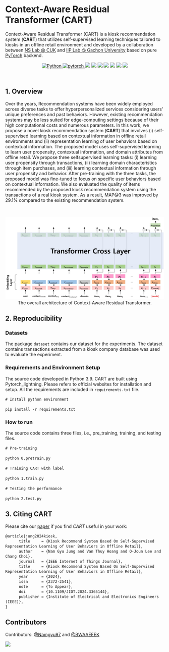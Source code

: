 # Context-Aware Residual Transformer (CART)
Context-Aware Residual Transformer (CART) is a kiosk recommendation system (**CART**) that utilizes self-supervised learning techniques tailored to kiosks in an offline retail environment and developed by a collaboration between [NS Lab @ CUK](https://nslab-cuk.github.io/) and [IIP Lab @ Gachon University](http://iiplab.gachon.ac.kr/)  based on pure [PyTorch](https://github.com/pytorch/pytorch) backend.

<p align=center>
  <a href="https://www.python.org/downloads/release/python-360/">
    <img src="https://img.shields.io/badge/Python->=3.8.8-3776AB?logo=python&style=flat-square" alt="Python">
  </a>    
  <a href="https://github.com/pytorch/pytorch">
    <img src="https://img.shields.io/badge/PyTorch->=1.4-FF6F00?logo=pytorch&style=flat-square" alt="pytorch">
  </a>    
  <img src="https://custom-icon-badges.demolab.com/github/last-commit/NSLab-CUK/Context-Aware-Residual-Transformer?logo=history&logoColor=white&style=flat-square"/>
  <img src="https://custom-icon-badges.demolab.com/github/languages/code-size/NSLab-CUK/Context-Aware-Residual-Transformer?logo=file-code&logoColor=white&style=flat-square"/>
  <img src="https://custom-icon-badges.demolab.com/github/issues-pr-closed/NSLab-CUK/Context-Aware-Residual-Transformer?color=purple&logo=git-pull-request&logoColor=white&style=flat-square"/>
  <img src="https://custom-icon-badges.demolab.com/github/v/tag/NSLab-CUK/Context-Aware-Residual-Transformer?logo=tag&logoColor=white&style=flat-square"/>
  <img src="https://custom-icon-badges.demolab.com/github/stars/NSLab-CUK/Context-Aware-Residual-Transformer?logo=star&style=flat-square"/>
  <img src="https://custom-icon-badges.demolab.com/github/issues-raw/NSLab-CUK/Context-Aware-Residual-Transformer?logo=issue&style=flat-square"/>
  <img src="https://custom-icon-badges.demolab.com/github/license/NSLab-CUK/Context-Aware-Residual-Transformer?logo=law&style=flat-square"/>
</p>

<br>


## 1. Overview

Over the years, Recommendation systems have been widely employed across diverse tasks to offer hyperpersonalized services considering users’ unique preferences and past behaviors. However, existing recommendation systems may be less suited for edge-computing settings because of their high computational costs and numerous parameters. In this work, we propose a novel kiosk recommendation system (**CART**) that involves (i) self-supervised learning based on contextual information in offline retail environments and (ii) representation learning of user behaviors based on contextual information. The proposed model uses self-supervised learning to learn user propensity, contextual information, and domain attributes from offline retail. We propose three selfsupervised learning tasks: (i) learning user propensity through transactions, (ii) learning domain characteristics through item purchases, and (iii) learning contextual information through user propensity and behavior. After pre-training with the three tasks, the proposed model was fine-tuned to focus on specific user behaviors based on contextual information. We also evaluated the quality of items recommended by the proposed kiosk recommendation system using the transactions of a real kiosk system. As a result, MAP@3 was improved by 29.1% compared to the existing recommendation system.

<br>

<p align="center">
  <img src="./Figures/CART.jpg" alt="Context-Aware Residual Transformer" width="800">
  <br>
  <b></b> The overall architecture of Context-Aware Residual Transformer.
</p>



## 2. Reproducibility

### Datasets 

The package ```dataset``` contains our dataset for the experiments. The dataset contains transactions extracted from a kiosk company
database was used to evaluate the experiment.

### Requirements and Environment Setup

The source code developed in Python 3.9. CART are built using Pytorch_lightning. Please refers to official websites for installation and setup.
All the requirements are included in ```requirements.txt``` file. 

```
# Install python environment

pip install -r requirements.txt

```

### How to run

The source code contains three files, i.e., pre_training, training, and testing files.

```
# Pre-training

python 0.pretrain.py

# Training CART with label

python 1.train.py

# Testing the performance

python 2.test.py
```

## 3. Citing CART

Please cite our [paper](https://ieeexplore.ieee.org/abstract/document/10433857) if you find *CART* useful in your work:
```
@article{jung2024kiosk,
      title     = {Kiosk Recommend System Based On Self-Supervised Representation Learning of User Behaviors in Offline Retail}, 
      author    = {Nam Gyu Jung and Van Thuy Hoang and O-Joun Lee and Chang Choi},
      journal   = {IEEE Internet of Things Journal},
      title     = {Kiosk Recommend System Based On Self-Supervised Representation Learning of User Behaviors in Offline Retail},
      year      = {2024},
      issn      = {2372-2541},
      note      = {To Appear},
      doi       = {10.1109/JIOT.2024.3365144},
      publisher = {Institute of Electrical and Electronics Engineers (IEEE)},
}

```

## Contributors

Contributors: [@Namgyu97](https://github.com/Namgyu97) and [@BWAAEEEK](https://github.com/BWAAEEEK)

<a href="https://github.com/NSLab-CUK/Context-Aware-Residual-Transformer/graphs/contributors">
  <img src="https://contrib.rocks/image?repo=NSLab-CUK/Context-Aware-Residual-Transformer" />
</a>

